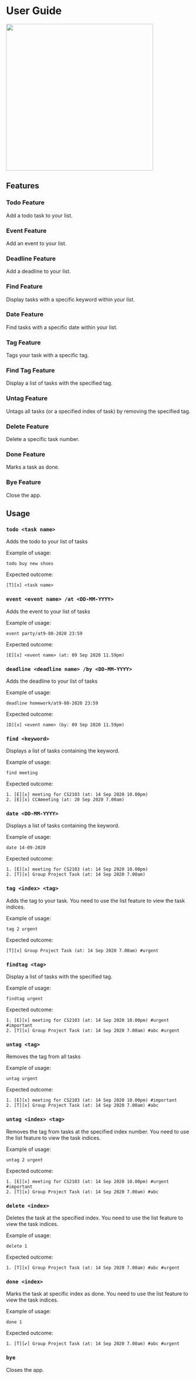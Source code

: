 # User Guide

<img src="Ui.png" width="400" />

## Features 

### Todo Feature
Add a todo task to your list.

### Event Feature
Add an event to your list.

### Deadline Feature
Add a deadline to your list.

### Find Feature
Display tasks with a specific keyword within your list.

### Date Feature
Find tasks with a specific date within your list.

### Tag Feature
Tags your task with a specific tag.

### Find Tag Feature
Display a list of tasks with the specified tag.

### Untag Feature
Untags all tasks (or a specified index of task) by removing the specified tag.

### Delete Feature
Delete a specific task number.

### Done Feature
Marks a task as done.

### Bye Feature
Close the app.

## Usage

### `todo <task name>`

Adds the todo to your list of tasks

Example of usage: 

`todo buy new shoes`

Expected outcome:

```
[T][x] <task name>
```

### `event <event name> /at <DD-MM-YYYY>`

Adds the event to your list of tasks

Example of usage: 

`event party/at9-08-2020 23:59`

Expected outcome:

```
[E][x] <event name> (at: 09 Sep 2020 11.59pm)
```

### `deadline <deadline name> /by <DD-MM-YYYY>` 

Adds the deadline to your list of tasks

Example of usage: 

`deadline homework/at9-08-2020 23:59`

Expected outcome:

```
[D][x] <event name> (by: 09 Sep 2020 11.59pm)
```

### `find <keyword>` 

Displays a list of tasks containing the keyword.

Example of usage: 

`find meeting`

Expected outcome:

```
1. [E][x] meeting for CS2103 (at: 14 Sep 2020 10.00pm)
2. [E][x] CCAmeeting (at: 20 Sep 2020 7.00am)
```

### `date <DD-MM-YYYY>` 

Displays a list of tasks containing the keyword.

Example of usage: 

`date 14-09-2020`

Expected outcome:

```
1. [E][x] meeting for CS2103 (at: 14 Sep 2020 10.00pm)
2. [T][x] Group Project Task (at: 14 Sep 2020 7.00am)
```

### `tag <index> <tag>` 

Adds the tag to your task. You need to use the list feature to view the task indices.

Example of usage: 

`tag 2 urgent`

Expected outcome:

```
[T][x] Group Project Task (at: 14 Sep 2020 7.00am) #urgent
```

### `findtag <tag>` 

Display a list of tasks with the specified tag.

Example of usage: 

`findtag urgent`

Expected outcome:

```
1. [E][x] meeting for CS2103 (at: 14 Sep 2020 10.00pm) #urgent #important
2. [T][x] Group Project Task (at: 14 Sep 2020 7.00am) #abc #urgent
```

### `untag <tag>` 

Removes the tag from all tasks

Example of usage: 

`untag urgent`

Expected outcome:

```
1. [E][x] meeting for CS2103 (at: 14 Sep 2020 10.00pm) #important
2. [T][x] Group Project Task (at: 14 Sep 2020 7.00am) #abc
```

### `untag <index> <tag>` 

Removes the tag from tasks at the specified index number. You need to use the list feature to view the task indices. 

Example of usage: 

`untag 2 urgent`

Expected outcome:

```
1. [E][x] meeting for CS2103 (at: 14 Sep 2020 10.00pm) #urgent #important
2. [T][x] Group Project Task (at: 14 Sep 2020 7.00am) #abc
```

### `delete <index>` 

Deletes the task at the specified index. You need to use the list feature to view the task indices.

Example of usage: 

`delete 1`

Expected outcome:

```
1. [T][x] Group Project Task (at: 14 Sep 2020 7.00am) #abc #urgent
```

### `done <index>` 

Marks the task at specific index as done. You need to use the list feature to view the task indices.

Example of usage: 

`done 1`

Expected outcome:

```
1. [T][✔] Group Project Task (at: 14 Sep 2020 7.00am) #abc #urgent
```

### `bye`

Closes the app.
